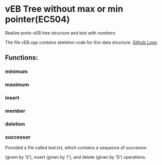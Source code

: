 # vEB Tree without max or min pointer(EC504)
Realize proto-vEB tree structure and test with numbers

The file vEB.cpp contains skeleton code for this data structure.
[Github Logo]()
## Functions:

### minimum

### maximum

### insert

### member

### deletion

### successor

Provided a file called test.txt, which contains a sequence of successor

(given by ‘S’), insert (given by ‘I’), and delete (given by ‘D’) operations.

